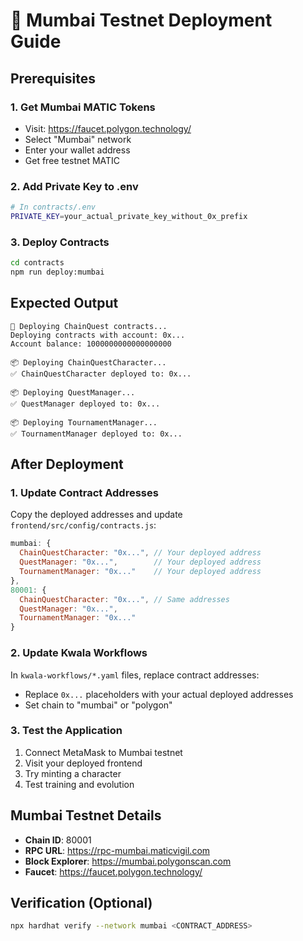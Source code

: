 # 🚀 Mumbai Testnet Deployment Guide

## Prerequisites

### 1. Get Mumbai MATIC Tokens
- Visit: https://faucet.polygon.technology/
- Select "Mumbai" network
- Enter your wallet address
- Get free testnet MATIC

### 2. Add Private Key to .env
```bash
# In contracts/.env
PRIVATE_KEY=your_actual_private_key_without_0x_prefix
```

### 3. Deploy Contracts
```bash
cd contracts
npm run deploy:mumbai
```

## Expected Output
```
🚀 Deploying ChainQuest contracts...
Deploying contracts with account: 0x...
Account balance: 1000000000000000000

📦 Deploying ChainQuestCharacter...
✅ ChainQuestCharacter deployed to: 0x...

📦 Deploying QuestManager...
✅ QuestManager deployed to: 0x...

📦 Deploying TournamentManager...
✅ TournamentManager deployed to: 0x...
```

## After Deployment

### 1. Update Contract Addresses
Copy the deployed addresses and update `frontend/src/config/contracts.js`:

```javascript
mumbai: {
  ChainQuestCharacter: "0x...", // Your deployed address
  QuestManager: "0x...",        // Your deployed address
  TournamentManager: "0x..."    // Your deployed address
},
80001: {
  ChainQuestCharacter: "0x...", // Same addresses
  QuestManager: "0x...",
  TournamentManager: "0x..."
}
```

### 2. Update Kwala Workflows
In `kwala-workflows/*.yaml` files, replace contract addresses:
- Replace `0x...` placeholders with your actual deployed addresses
- Set chain to "mumbai" or "polygon"

### 3. Test the Application
1. Connect MetaMask to Mumbai testnet
2. Visit your deployed frontend
3. Try minting a character
4. Test training and evolution

## Mumbai Testnet Details
- **Chain ID**: 80001
- **RPC URL**: https://rpc-mumbai.maticvigil.com
- **Block Explorer**: https://mumbai.polygonscan.com
- **Faucet**: https://faucet.polygon.technology/

## Verification (Optional)
```bash
npx hardhat verify --network mumbai <CONTRACT_ADDRESS>
```